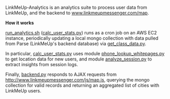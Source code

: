 LinkMeUp-Analytics is an analytics suite to process user data from LinkMeUp, and the backend to www.linkmeupmessenger.com/map. 

**How it works**

[run\_analytics.sh](https://github.com/SamvitJ/LinkMeUp-Analytics/blob/master/run_analytics.sh) ([calc\_user\_stats.py](https://github.com/SamvitJ/LinkMeUp-Analytics/blob/master/calc_user_stats.py)) runs as a cron job on an AWS EC2 instance, periodically updating a local mongo collection with data pulled from Parse (LinkMeUp's backend database) via [get\_class\_data.py](https://github.com/SamvitJ/LinkMeUp-Analytics/blob/master/Data%20Requests/get_class_data.py).

In particular, [calc\_user\_stats.py](https://github.com/SamvitJ/LinkMeUp-Analytics/blob/master/calc_user_stats.py) uses module [phone\_lookup\_whitepages.py](https://github.com/SamvitJ/LinkMeUp-Analytics/blob/master/Phone%20Number%20Lookup/phone_lookup_whitepages.py) to get location data for new users, and module [analyze\_session.py](https://github.com/SamvitJ/LinkMeUp-Analytics/blob/master/analyze_session.py) to extract insights from session logs.

Finally, [backend.py](https://github.com/SamvitJ/LinkMeUp-Analytics/blob/master/Web%20Backend/backend.py) responds to AJAX requests from http://www.linkmeupmessenger.com/js/map.js, querying the mongo collection for valid records and returning an aggregated list of cities with LinkMeUp users.

